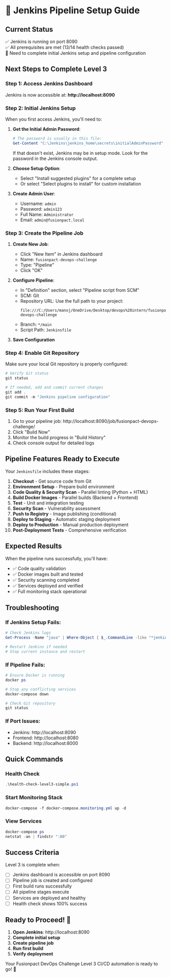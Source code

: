 # 🚀 Jenkins Pipeline Setup Guide

## Current Status
✅ Jenkins is running on port 8090  
✅ All prerequisites are met (13/14 health checks passed)  
🔧 Need to complete initial Jenkins setup and pipeline configuration  

## Next Steps to Complete Level 3

### Step 1: Access Jenkins Dashboard
Jenkins is now accessible at: **http://localhost:8090**

### Step 2: Initial Jenkins Setup
When you first access Jenkins, you'll need to:

1. **Get the Initial Admin Password**:
   ```powershell
   # The password is usually in this file:
   Get-Content "C:\Jenkins\jenkins_home\secrets\initialAdminPassword" -ErrorAction SilentlyContinue
   ```
   
   If that doesn't exist, Jenkins may be in setup mode. Look for the password in the Jenkins console output.

2. **Choose Setup Option**:
   - Select "Install suggested plugins" for a complete setup
   - Or select "Select plugins to install" for custom installation

3. **Create Admin User**:
   - Username: `admin`
   - Password: `admin123`
   - Full Name: `Administrator`
   - Email: `admin@fusionpact.local`

### Step 3: Create the Pipeline Job

1. **Create New Job**:
   - Click "New Item" in Jenkins dashboard
   - Name: `fusionpact-devops-challenge`
   - Type: "Pipeline"
   - Click "OK"

2. **Configure Pipeline**:
   - In "Definition" section, select "Pipeline script from SCM"
   - SCM: Git
   - Repository URL: Use the full path to your project:
     ```
     file:///C:/Users/manoj/OneDrive/Desktop/devops%20intern/fusionpact-devops-challenge
     ```
   - Branch: `*/main`
   - Script Path: `Jenkinsfile`

3. **Save Configuration**

### Step 4: Enable Git Repository
Make sure your local Git repository is properly configured:
```powershell
# Verify Git status
git status

# If needed, add and commit current changes
git add .
git commit -m "Jenkins pipeline configuration"
```

### Step 5: Run Your First Build
1. Go to your pipeline job: http://localhost:8090/job/fusionpact-devops-challenge/
2. Click "Build Now"
3. Monitor the build progress in "Build History"
4. Check console output for detailed logs

## Pipeline Features Ready to Execute

Your `Jenkinsfile` includes these stages:
1. **Checkout** - Get source code from Git
2. **Environment Setup** - Prepare build environment
3. **Code Quality & Security Scan** - Parallel linting (Python + HTML)
4. **Build Docker Images** - Parallel builds (Backend + Frontend)
5. **Test** - Unit and integration testing
6. **Security Scan** - Vulnerability assessment
7. **Push to Registry** - Image publishing (conditional)
8. **Deploy to Staging** - Automatic staging deployment
9. **Deploy to Production** - Manual production deployment
10. **Post-Deployment Tests** - Comprehensive verification

## Expected Results

When the pipeline runs successfully, you'll have:
- ✅ Code quality validation
- ✅ Docker images built and tested
- ✅ Security scanning completed
- ✅ Services deployed and verified
- ✅ Full monitoring stack operational

## Troubleshooting

### If Jenkins Setup Fails:
```powershell
# Check Jenkins logs
Get-Process -Name "java" | Where-Object { $_.CommandLine -like "*jenkins*" }

# Restart Jenkins if needed
# Stop current instance and restart
```

### If Pipeline Fails:
```powershell
# Ensure Docker is running
docker ps

# Stop any conflicting services
docker-compose down

# Check Git repository
git status
```

### If Port Issues:
- Jenkins: http://localhost:8090
- Frontend: http://localhost:8080
- Backend: http://localhost:8000

## Quick Commands

### Health Check
```powershell
.\health-check-level3-simple.ps1
```

### Start Monitoring Stack
```powershell
docker-compose -f docker-compose.monitoring.yml up -d
```

### View Services
```powershell
docker-compose ps
netstat -an | findstr ":80"
```

## Success Criteria

Level 3 is complete when:
- [ ] Jenkins dashboard is accessible on port 8090
- [ ] Pipeline job is created and configured
- [ ] First build runs successfully
- [ ] All pipeline stages execute
- [ ] Services are deployed and healthy
- [ ] Health check shows 100% success

## Ready to Proceed! 🎯

1. **Open Jenkins**: http://localhost:8090
2. **Complete initial setup**
3. **Create pipeline job**
4. **Run first build**
5. **Verify deployment**

Your Fusionpact DevOps Challenge Level 3 CI/CD automation is ready to go! 🚀
